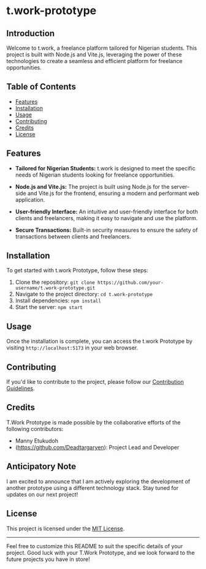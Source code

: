 # t.work-prototype

## Introduction

Welcome to t.work, a freelance platform tailored for Nigerian students. This project is built with Node.js and Vite.js, 
leveraging the power of these technologies to create a seamless and efficient platform for freelance opportunities.

## Table of Contents

- [Features](#features)
- [Installation](#installation)
- [Usage](#usage)
- [Contributing](#contributing)
- [Credits](#credits)
- [License](#license)

## Features

- **Tailored for Nigerian Students:** t.work is designed to meet the specific needs of Nigerian students looking for freelance opportunities.
  
- **Node.js and Vite.js:** The project is built using Node.js for the server-side and Vite.js for the frontend, ensuring a modern and performant web application.

- **User-friendly Interface:** An intuitive and user-friendly interface for both clients and freelancers, making it easy to navigate and use the platform.

- **Secure Transactions:** Built-in security measures to ensure the safety of transactions between clients and freelancers.

## Installation

To get started with t.work Prototype, follow these steps:

1. Clone the repository: `git clone https://github.com/your-username/t.work-prototype.git`
2. Navigate to the project directory: `cd t.work-prototype`
3. Install dependencies: `npm install`
4. Start the server: `npm start`

## Usage

Once the installation is complete, you can access the t.work Prototype by visiting `http://localhost:5173` in your web browser.

## Contributing

If you'd like to contribute to the project, please follow our [Contribution Guidelines](CONTRIBUTING.md).

## Credits

T.Work Prototype is made possible by the collaborative efforts of the following contributors:

- Manny Etukudoh
- (https://github.com/Deadtargaryen): Project Lead and Developer

## Anticipatory Note

I am excited to announce that I am actively exploring the development of another prototype using a different technology stack. Stay tuned for updates on our next project!

## License

This project is licensed under the [MIT License](LICENSE).

---

Feel free to customize this README to suit the specific details of your project. Good luck with your T.Work Prototype, and we look forward to the future projects you have in store!
